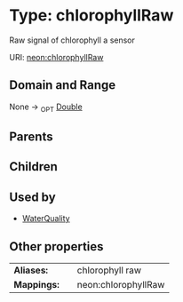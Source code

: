 
# Type: chlorophyllRaw


Raw signal of chlorophyll a sensor

URI: [neon:chlorophyllRaw](https://data.neonscience.org/chlorophyllRaw)


## Domain and Range

None ->  <sub>OPT</sub> [Double](types/Double.md)

## Parents


## Children


## Used by

 * [WaterQuality](WaterQuality.md)

## Other properties

|  |  |  |
| --- | --- | --- |
| **Aliases:** | | chlorophyll raw |
| **Mappings:** | | neon:chlorophyllRaw |


